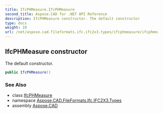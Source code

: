 ```yaml
---
title: IfcPHMeasure.IfcPHMeasure
second_title: Aspose.CAD for .NET API Reference
description: IfcPHMeasure constructor. The default constructor
type: docs
weight: 10
url: /net/aspose.cad.fileformats.ifc.ifc2x3.types/ifcphmeasure/ifcphmeasure/
---
```

## IfcPHMeasure constructor

The default constructor.

```csharp
public IfcPHMeasure()
```

### See Also

* class [IfcPHMeasure](../)
* namespace [Aspose.CAD.FileFormats.Ifc.IFC2X3.Types](../../ifcphmeasure/)
* assembly [Aspose.CAD](../../../)


